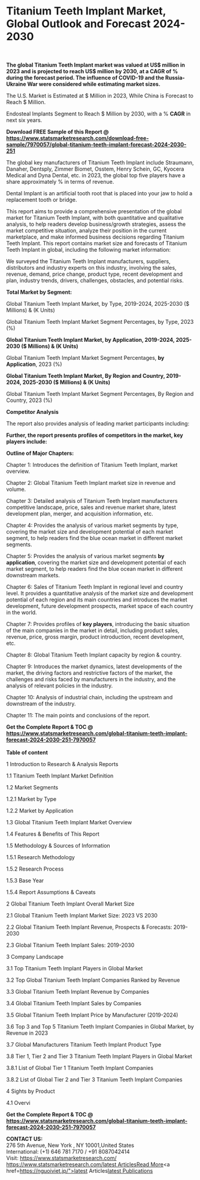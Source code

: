 <h1>Titanium Teeth Implant Market, Global Outlook and Forecast 2024-2030</h1><br/><p><strong>The global Titanium Teeth Implant market was valued at US$ million in 2023 and is projected to reach US$ million by 2030, at a <strong>CAGR</strong> of % during the forecast period. The influence of COVID-19 and the Russia-Ukraine War were considered while estimating market sizes.</strong></p><p>The U.S. Market is Estimated at $ Million in 2023, While China is Forecast to Reach $ Million.</p><p>Endosteal Implants Segment to Reach $ Million by 2030, with a % <strong>CAGR</strong> in next six years.</p><p><strong>Download FREE Sample of this Report @ <a href="https://www.statsmarketresearch.com/download-free-sample/7970057/global-titanium-teeth-implant-forecast-2024-2030-251">https://www.statsmarketresearch.com/download-free-sample/7970057/global-titanium-teeth-implant-forecast-2024-2030-251</a></strong></p><p>The global key manufacturers of Titanium Teeth Implant include Straumann, Danaher, Dentsply, Zimmer Biomet, Osstem, Henry Schein, GC, Kyocera Medical and Dyna Dental, etc. in 2023, the global top five players have a share approximately % in terms of revenue.</p><p>Dental Implant is an artificial tooth root that is placed into your jaw to hold a replacement tooth or bridge.</p><p>This report aims to provide a comprehensive presentation of the global market for Titanium Teeth Implant, with both quantitative and qualitative analysis, to help readers develop business/growth strategies, assess the market competitive situation, analyze their position in the current marketplace, and make informed business decisions regarding Titanium Teeth Implant. This report contains market size and forecasts of Titanium Teeth Implant in global, including the following market information:</p><p>We surveyed the Titanium Teeth Implant manufacturers, suppliers, distributors and industry experts on this industry, involving the sales, revenue, demand, price change, product type, recent development and plan, industry trends, drivers, challenges, obstacles, and potential risks.</p><p><strong>Total Market by Segment:</strong></p><p>Global Titanium Teeth Implant Market, by Type, 2019-2024, 2025-2030 ($ Millions) & (K Units)</p><p>Global Titanium Teeth Implant Market Segment Percentages, by Type, 2023 (%)</p><p><strong>Global Titanium Teeth Implant Market, <strong>by Application</strong>, 2019-2024, 2025-2030 ($ Millions) & (K Units)</strong></p><p>Global Titanium Teeth Implant Market Segment Percentages, <strong>by Application</strong>, 2023 (%)</p><p><strong>Global Titanium Teeth Implant Market, By Region and Country, 2019-2024, 2025-2030 ($ Millions) & (K Units)</strong></p><p>Global Titanium Teeth Implant Market Segment Percentages, By Region and Country, 2023 (%)</p><p><strong>Competitor Analysis</strong></p><p>The report also provides analysis of leading market participants including:</p><p><strong>Further, the report presents profiles of competitors in the market, <strong>key players</strong> include:</strong></p><p><strong>Outline of Major Chapters:</strong></p><p>Chapter 1: Introduces the definition of Titanium Teeth Implant, market overview.</p><p>Chapter 2: Global Titanium Teeth Implant market size in revenue and volume.</p><p>Chapter 3: Detailed analysis of Titanium Teeth Implant manufacturers competitive landscape, price, sales and revenue market share, latest development plan, merger, and acquisition information, etc.</p><p>Chapter 4: Provides the analysis of various market segments by type, covering the market size and development potential of each market segment, to help readers find the blue ocean market in different market segments.</p><p>Chapter 5: Provides the analysis of various market segments <strong>by application</strong>, covering the market size and development potential of each market segment, to help readers find the blue ocean market in different downstream markets.</p><p>Chapter 6: Sales of Titanium Teeth Implant in regional level and country level. It provides a quantitative analysis of the market size and development potential of each region and its main countries and introduces the market development, future development prospects, market space of each country in the world.</p><p>Chapter 7: Provides profiles of <strong>key players</strong>, introducing the basic situation of the main companies in the market in detail, including product sales, revenue, price, gross margin, product introduction, recent development, etc.</p><p>Chapter 8: Global Titanium Teeth Implant capacity by region & country.</p><p>Chapter 9: Introduces the market dynamics, latest developments of the market, the driving factors and restrictive factors of the market, the challenges and risks faced by manufacturers in the industry, and the analysis of relevant policies in the industry.</p><p>Chapter 10: Analysis of industrial chain, including the upstream and downstream of the industry.</p><p>Chapter 11: The main points and conclusions of the report.</p><div><b>Get the Complete Report & TOC @ <a href="https://www.statsmarketresearch.com/global-titanium-teeth-implant-forecast-2024-2030-251-7970057">https://www.statsmarketresearch.com/global-titanium-teeth-implant-forecast-2024-2030-251-7970057</a></b></div><br><b>Table of content</b><p>1 Introduction to Research & Analysis Reports<br />
 
  1.1 Titanium Teeth Implant Market Definition<br />
 
  1.2 Market Segments<br />
 
  1.2.1 Market by Type<br />
 
  1.2.2 Market by Application<br />
 
  1.3 Global Titanium Teeth Implant Market Overview<br />
 
  1.4 Features & Benefits of This Report<br />
 
  1.5 Methodology & Sources of Information<br />
 
  1.5.1 Research Methodology<br />
 
  1.5.2 Research Process<br />
 
  1.5.3 Base Year<br />
 
  1.5.4 Report Assumptions & Caveats<br />
 
 2 Global Titanium Teeth Implant Overall Market Size<br />
 
  2.1 Global Titanium Teeth Implant Market Size: 2023 VS 2030<br />
 
  2.2 Global Titanium Teeth Implant Revenue, Prospects & Forecasts: 2019-2030<br />
 
  2.3 Global Titanium Teeth Implant Sales: 2019-2030<br />
 
 3 Company Landscape<br />
 
  3.1 Top Titanium Teeth Implant Players in Global Market<br />
 
  3.2 Top Global Titanium Teeth Implant Companies Ranked by Revenue<br />
 
  3.3 Global Titanium Teeth Implant Revenue by Companies<br />
 
  3.4 Global Titanium Teeth Implant Sales by Companies<br />
 
  3.5 Global Titanium Teeth Implant Price by Manufacturer (2019-2024)<br />
 
  3.6 Top 3 and Top 5 Titanium Teeth Implant Companies in Global Market, by Revenue in 2023<br />
 
  3.7 Global Manufacturers Titanium Teeth Implant Product Type<br />
 
  3.8 Tier 1, Tier 2 and Tier 3 Titanium Teeth Implant Players in Global Market<br />
 
  3.8.1 List of Global Tier 1 Titanium Teeth Implant Companies<br />
 
  3.8.2 List of Global Tier 2 and Tier 3 Titanium Teeth Implant Companies<br />
 
 4 Sights by Product<br />
 
  4.1 Overvi<br><div><b>Get the Complete Report & TOC @ <a href="https://www.statsmarketresearch.com/global-titanium-teeth-implant-forecast-2024-2030-251-7970057">https://www.statsmarketresearch.com/global-titanium-teeth-implant-forecast-2024-2030-251-7970057</a></b></div></p> <b>CONTACT US:</b><br>276 5th Avenue, New York , NY 10001,United States<br>International: (+1) 646 781 7170 / +91 8087042414<br>Visit: <a href="https://www.statsmarketresearch.com/">https://www.statsmarketresearch.com/</a><br><a href="https://gyeongbokgung.com">https://www.statsmarketresearch.com/</a><a href="https://hallyeomaritime.com">latest Articles</a><a href="https://jingwansa.com">Read More</a><a href=https://nguoiviet.jp/">latest Articles</a><a href="https://www.intelmarketresearch.com/">latest Publications</a>